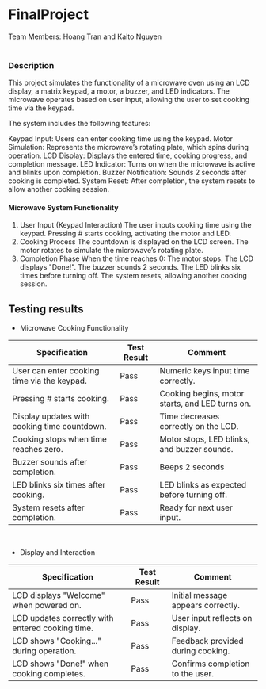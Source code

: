 # FinalProject

Team Members: Hoang Tran and Kaito Nguyen
<br/>
<br/>

### Description
This project simulates the functionality of a microwave oven using an LCD display, a matrix keypad, a motor, a buzzer, and LED indicators. The microwave operates based on user input, allowing the user to set cooking time via the keypad.

The system includes the following features:

Keypad Input: Users can enter cooking time using the keypad.
Motor Simulation: Represents the microwave’s rotating plate, which spins during operation.
LCD Display: Displays the entered time, cooking progress, and completion message.
LED Indicator: Turns on when the microwave is active and blinks upon completion.
Buzzer Notification: Sounds 2 seconds after cooking is completed.
System Reset: After completion, the system resets to allow another cooking session.

#### Microwave System Functionality
1. User Input (Keypad Interaction)
The user inputs cooking time using the keypad.
Pressing # starts cooking, activating the motor and LED.
2. Cooking Process
The countdown is displayed on the LCD screen.
The motor rotates to simulate the microwave’s rotating plate.
3. Completion Phase
When the time reaches 0:
The motor stops.
The LCD displays "Done!".
The buzzer sounds 2 seconds.
The LED blinks six times before turning off.
The system resets, allowing another cooking session.
## Testing results
- Microwave Cooking Functionality

| Specification | Test Result | Comment |
|----------|----------|----------|
| User can enter cooking time via the keypad. | Pass | Numeric keys input time correctly.|
| Pressing # starts cooking. | Pass | Cooking begins, motor starts, and LED turns on.|
| Display updates with cooking time countdown. | Pass | Time decreases correctly on the LCD.|
| Cooking stops when time reaches zero. | Pass | Motor stops, LED blinks, and buzzer sounds.|
| Buzzer sounds after completion. | Pass | Beeps 2 seconds|
| LED blinks six times after cooking. | Pass | LED blinks as expected before turning off.|
| System resets after completion. | Pass | Ready for next user input.|


<br/>

- Display and Interaction

| Specification | Test Result | Comment |
|----------|----------|----------|
| LCD displays "Welcome" when powered on. | Pass | Initial message appears correctly.|
| LCD updates correctly with entered cooking time. | Pass | User input reflects on display.|
| LCD shows "Cooking..." during operation. | Pass | Feedback provided during cooking.|
| LCD shows "Done!" when cooking completes. | Pass | Confirms completion to the user.|
